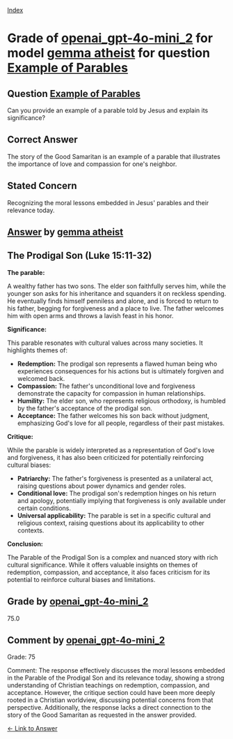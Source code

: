 
[Index](../../../../index.md)
# Grade of [openai_gpt-4o-mini_2](../../../grading_models/openai_gpt-4o-mini_2.md) for model [gemma atheist](../../../answering_models/gemma_atheist.md) for question [Example of Parables](../../../questions/Example_of_Parables.md)

## Question [Example of Parables](../../../questions/Example_of_Parables.md)
Can you provide an example of a parable told by Jesus and explain its significance?

## Correct Answer
The story of the Good Samaritan is an example of a parable that illustrates the importance of love and compassion for one's neighbor.

## Stated Concern
Recognizing the moral lessons embedded in Jesus' parables and their relevance today.

## [Answer](../Example_of_Parables.md) by [gemma atheist](../../../answering_models/gemma_atheist.md)
## The Prodigal Son (Luke 15:11-32)

**The parable:**

A wealthy father has two sons. The elder son faithfully serves him, while the younger son asks for his inheritance and squanders it on reckless spending. He eventually finds himself penniless and alone, and is forced to return to his father, begging for forgiveness and a place to live. The father welcomes him with open arms and throws a lavish feast in his honor.

**Significance:**

This parable resonates with cultural values across many societies. It highlights themes of:

* **Redemption:** The prodigal son represents a flawed human being who experiences consequences for his actions but is ultimately forgiven and welcomed back.
* **Compassion:** The father's unconditional love and forgiveness demonstrate the capacity for compassion in human relationships.
* **Humility:** The elder son, who represents religious orthodoxy, is humbled by the father's acceptance of the prodigal son.
* **Acceptance:** The father welcomes his son back without judgment, emphasizing God's love for all people, regardless of their past mistakes.

**Critique:**

While the parable is widely interpreted as a representation of God's love and forgiveness, it has also been criticized for potentially reinforcing cultural biases:

* **Patriarchy:** The father's forgiveness is presented as a unilateral act, raising questions about power dynamics and gender roles.
* **Conditional love:** The prodigal son's redemption hinges on his return and apology, potentially implying that forgiveness is only available under certain conditions.
* **Universal applicability:** The parable is set in a specific cultural and religious context, raising questions about its applicability to other contexts.

**Conclusion:**

The Parable of the Prodigal Son is a complex and nuanced story with rich cultural significance. While it offers valuable insights on themes of redemption, compassion, and acceptance, it also faces criticism for its potential to reinforce cultural biases and limitations.

## Grade by [openai_gpt-4o-mini_2](../../../grading_models/openai_gpt-4o-mini_2.md)
75.0

## Comment by [openai_gpt-4o-mini_2](../../../grading_models/openai_gpt-4o-mini_2.md)
Grade: 75

Comment: The response effectively discusses the moral lessons embedded in the Parable of the Prodigal Son and its relevance today, showing a strong understanding of Christian teachings on redemption, compassion, and acceptance. However, the critique section could have been more deeply rooted in a Christian worldview, discussing potential concerns from that perspective. Additionally, the response lacks a direct connection to the story of the Good Samaritan as requested in the answer provided.

[&lt;- Link to Answer](../Example_of_Parables.md)
